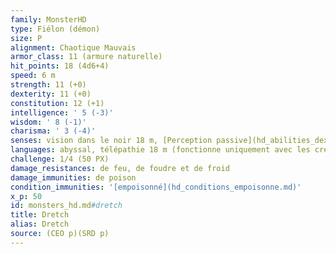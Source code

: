 ```yaml
---
family: MonsterHD
type: Fiélon (démon)
size: P
alignment: Chaotique Mauvais
armor_class: 11 (armure naturelle)
hit_points: 18 (4d6+4)
speed: 6 m
strength: 11 (+0)
dexterity: 11 (+0)
constitution: 12 (+1)
intelligence: ' 5 (-3)'
wisdom: ' 8 (-1)'
charisma: ' 3 (-4)'
senses: vision dans le noir 18 m, [Perception passive](hd_abilities_dexterity_perception_passive.md) 9
languages: abyssal, télépathie 18 m (fonctionne uniquement avec les créatures qui comprennent l'abyssal)
challenge: 1/4 (50 PX)
damage_resistances: de feu, de foudre et de froid
damage_immunities: de poison
condition_immunities: '[empoisonné](hd_conditions_empoisonne.md)'
x_p: 50
id: monsters_hd.md#dretch
title: Dretch
alias: Dretch
source: (CEO p)(SRD p)
---
```


